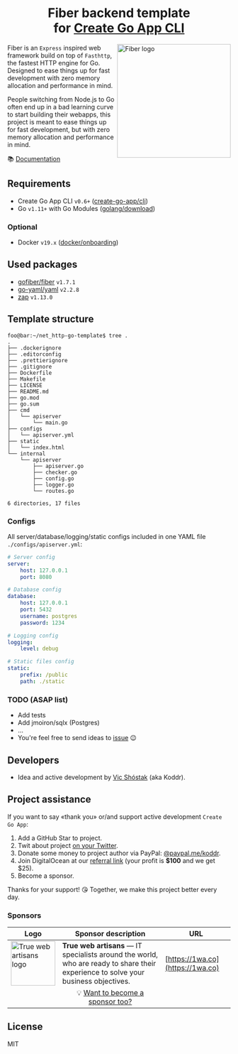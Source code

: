 <h1 align="center">Fiber backend template<br/>for <a href="https://github.com/create-go-app">Create Go App CLI</a></h1>

<img align="right" width="256px" src="https://github.com/gofiber/docs/blob/master/static/fiber_v2_logo.svg" alt="Fiber logo" />

Fiber is an `Express` inspired web framework build on top of `Fasthttp`, the fastest HTTP engine for Go. Designed to ease things up for fast development with zero memory allocation and performance in mind.

People switching from Node.js to Go often end up in a bad learning curve to start building their webapps, this project is meant to ease things up for fast development, but with zero memory allocation and performance in mind.

📚 [Documentation](https://fiber.wiki/)

## Requirements

- Create Go App CLI `v0.6+` ([create-go-app/cli](https://github.com/create-go-app/cli))
- Go `v1.11+` with Go Modules ([golang/download](https://golang.org/dl/))

### Optional

- Docker `v19.x` ([docker/onboarding](https://hub.docker.com/?overlay=onboarding))

## Used packages

- [gofiber/fiber](https://github.com/gofiber/fiber) `v1.7.1`
- [go-yaml/yaml](https://github.com/go-yaml/yaml) `v2.2.8`
- [zap](https://go.uber.org/zap) `v1.13.0`

## Template structure

```console
foo@bar:~/net_http-go-template$ tree .
.
├── .dockerignore
├── .editorconfig
├── .prettierignore
├── .gitignore
├── Dockerfile
├── Makefile
├── LICENSE
├── README.md
├── go.mod
├── go.sum
├── cmd
│   └── apiserver
│       └── main.go
├── configs
│   └── apiserver.yml
├── static
│   └── index.html
└── internal
    └── apiserver
        ├── apiserver.go
        ├── checker.go
        ├── config.go
        ├── logger.go
        └── routes.go

6 directories, 17 files
```

### Configs

All server/database/logging/static configs included in one YAML file `./configs/apiserver.yml`:

```yaml
# Server config
server:
    host: 127.0.0.1
    port: 8080

# Database config
database:
    host: 127.0.0.1
    port: 5432
    username: postgres
    password: 1234

# Logging config
logging:
    level: debug

# Static files config
static:
    prefix: /public
    path: ./static

```

### TODO (ASAP list)

- Add tests
- Add jmoiron/sqlx (Postgres)
- ...
- You're feel free to send ideas to [issue](https://github.com/create-go-app/net_http-go-template/issues/new/choose) 😉

## Developers

- Idea and active development by [Vic Shóstak](https://github.com/koddr) (aka Koddr).

## Project assistance

If you want to say «thank you» or/and support active development `Create Go App`:

1. Add a GitHub Star to project.
2. Twit about project [on your Twitter](https://twitter.com/intent/tweet?text=Set%20up%20a%20new%20Go%20%28Golang%29%20full%20stack%20app%20by%20running%20one%20CLI%20command%21%26url%3Dhttps%3A%2F%2Fgithub.com%2Fcreate-go-app).
3. Donate some money to project author via PayPal: [@paypal.me/koddr](https://paypal.me/koddr?locale.x=en_EN).
4. Join DigitalOcean at our [referral link](https://m.do.co/c/b41859fa9b6e) (your profit is **$100** and we get $25).
5. Become a sponsor.

Thanks for your support! 😘 Together, we make this project better every day.

### Sponsors

| Logo                                                                                                                                                              | Sponsor description                                                                                                                 | URL                              |
| ----------------------------------------------------------------------------------------------------------------------------------------------------------------- | ----------------------------------------------------------------------------------------------------------------------------------- | -------------------------------- |
| <img align="center" width="100px" src="https://raw.githubusercontent.com/create-go-app/cli/master/images/sponsors/1wa.co_logo.png" alt="True web artisans logo"/> | **True web artisans** — IT specialists around the world, who are ready to share their experience to solve your business objectives. | [https://1wa.co](https://1wa.co) |
|                                                                                                                                                                   | <div align="center">💡 <a href="mailto:truewebartisans@gmail.com">Want to become a sponsor too?</a></div>                           |                                  |

## License

MIT

